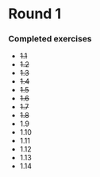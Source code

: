 # Round 1

### Completed exercises

* ~~1.1~~
* ~~1.2~~
* ~~1.3~~
* ~~1.4~~
* ~~1.5~~
* ~~1.6~~
* ~~1.7~~
* ~~1.8~~
* 1.9
* 1.10
* 1.11
* 1.12
* 1.13
* 1.14
